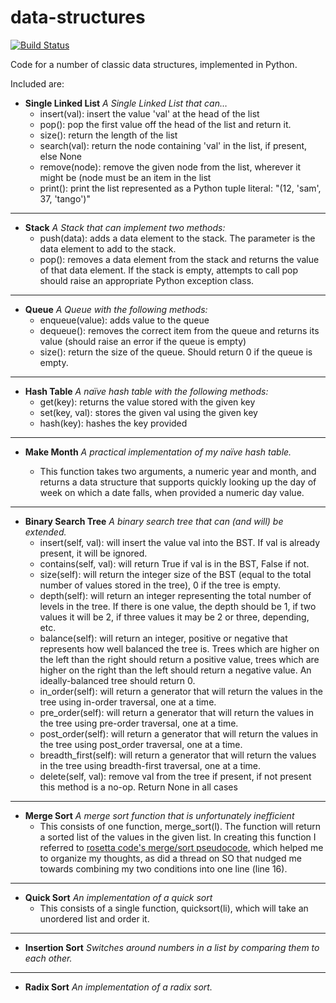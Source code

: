 data-structures
===============

[![Build Status](https://travis-ci.org/lukewrites/data-structures-in-python.svg?branch=master)](https://travis-ci.org/lukewrites/data-structures-in-python)

Code for a number of classic data structures, implemented in Python.

Included are:

* **Single Linked List** _A Single Linked List that can…_
  * insert(val): insert the value 'val' at the head of the list
  * pop(): pop the first value off the head of the list and return it.
  * size(): return the length of the list
  * search(val): return the node containing 'val' in the list, if present, else None
  * remove(node): remove the given node from the list, wherever it might be (node must be an item in the list
  * print(): print the list represented as a Python tuple literal: "(12, 'sam', 37, 'tango')"

---
* **Stack** _A Stack that can implement two methods:_
  * push(data): adds a data element to the stack. The parameter is the data element to add to the stack.
  * pop(): removes a data element from the stack and returns the value of that data element.  If the stack is empty, attempts to call pop should raise an appropriate Python exception class.

---
* **Queue** _A Queue with the following methods:_
  * enqueue(value): adds value to the queue
  * dequeue(): removes the correct item from the queue and returns its value (should raise an error if the queue is empty)
  * size(): return the size of the queue.  Should return 0 if the queue is empty.

---
* **Hash Table** _A naïve hash table with the following methods:_
  * get(key): returns the value stored with the given key
  * set(key, val): stores the given val using the given key
  * hash(key): hashes the key provided

---
* **Make Month** _A practical implementation of my naïve hash table._

  * This function takes two arguments, a numeric year and month, and returns a data structure that supports quickly looking up the day of week on which a date falls, when provided a numeric day value.

---
* **Binary Search Tree** _A binary search tree that can (and will) be extended._
  * insert(self, val): will insert the value val into the BST.  If val is already present, it will be ignored.
  * contains(self, val): will return True if val is in the BST, False if not.
  * size(self): will return the integer size of the BST (equal to the total number of values stored in the tree), 0 if the tree is empty.
  * depth(self): will return an integer representing the total number of levels in the tree. If there is one value, the depth should be 1, if two values it will be 2, if three values it may be 2 or three, depending, etc.
  * balance(self): will return an integer, positive or negative that represents how well balanced the tree is. Trees which are higher on the left than the right should return a positive value, trees which are higher on the right than the left should return a negative value.  An ideally-balanced tree should return 0.
  * in_order(self): will return a generator that will return the values in the tree using in-order traversal, one at a time.
  * pre_order(self): will return a generator that will return the values in the tree using pre-order traversal, one at a time.
  * post_order(self): will return a generator that will return the values in the tree using post_order traversal, one at a time.
  * breadth_first(self): will return a generator that will return the values in the tree using breadth-first traversal, one at a time.
  * delete(self, val): remove val from the tree if present, if not present this method is a no-op. Return None in all cases

---
* **Merge Sort** _A merge sort function that is unfortunately inefficient_
  * This consists of one function, merge_sort(l). The function will return a sorted list of the values in the given list. In creating this function I referred to [rosetta code's merge/sort pseudocode](http://rosettacode.org/wiki/Sorting_algorithms/Merge_sort), which helped me to organize my thoughts, as did a thread on SO that nudged me towards combining my two conditions into one line (line 16).

---
* **Quick Sort** _An implementation of a quick sort_
  * This consists of a single function, quicksort(li), which will take an unordered list and order it.

---
* **Insertion Sort** _Switches around numbers in a list by comparing them to each other._

---
* **Radix Sort** _An implementation of a radix sort._
